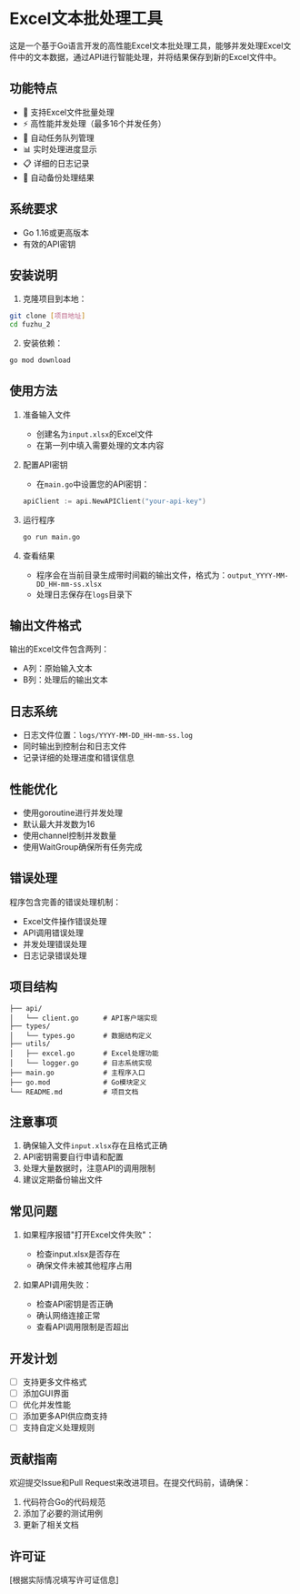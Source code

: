 # Excel文本批处理工具

这是一个基于Go语言开发的高性能Excel文本批处理工具，能够并发处理Excel文件中的文本数据，通过API进行智能处理，并将结果保存到新的Excel文件中。

## 功能特点

- 📝 支持Excel文件批量处理
- ⚡ 高性能并发处理（最多16个并发任务）
- 🔄 自动任务队列管理
- 📊 实时处理进度显示
- 📋 详细的日志记录
- 💾 自动备份处理结果

## 系统要求

- Go 1.16或更高版本
- 有效的API密钥

## 安装说明

1. 克隆项目到本地：
```bash
git clone [项目地址]
cd fuzhu_2
```

2. 安装依赖：
```bash
go mod download
```

## 使用方法

1. 准备输入文件
   - 创建名为`input.xlsx`的Excel文件
   - 在第一列中填入需要处理的文本内容

2. 配置API密钥
   - 在`main.go`中设置您的API密钥：
   ```go
   apiClient := api.NewAPIClient("your-api-key")
   ```

3. 运行程序
   ```bash
   go run main.go
   ```

4. 查看结果
   - 程序会在当前目录生成带时间戳的输出文件，格式为：`output_YYYY-MM-DD_HH-mm-ss.xlsx`
   - 处理日志保存在`logs`目录下

## 输出文件格式

输出的Excel文件包含两列：
- A列：原始输入文本
- B列：处理后的输出文本

## 日志系统

- 日志文件位置：`logs/YYYY-MM-DD_HH-mm-ss.log`
- 同时输出到控制台和日志文件
- 记录详细的处理进度和错误信息

## 性能优化

- 使用goroutine进行并发处理
- 默认最大并发数为16
- 使用channel控制并发数量
- 使用WaitGroup确保所有任务完成

## 错误处理

程序包含完善的错误处理机制：
- Excel文件操作错误处理
- API调用错误处理
- 并发处理错误处理
- 日志记录错误处理

## 项目结构

```
├── api/
│   └── client.go      # API客户端实现
├── types/
│   └── types.go       # 数据结构定义
├── utils/
│   ├── excel.go       # Excel处理功能
│   └── logger.go      # 日志系统实现
├── main.go            # 主程序入口
├── go.mod             # Go模块定义
└── README.md          # 项目文档
```

## 注意事项

1. 确保输入文件`input.xlsx`存在且格式正确
2. API密钥需要自行申请和配置
3. 处理大量数据时，注意API的调用限制
4. 建议定期备份输出文件

## 常见问题

1. 如果程序报错"打开Excel文件失败"：
   - 检查input.xlsx是否存在
   - 确保文件未被其他程序占用

2. 如果API调用失败：
   - 检查API密钥是否正确
   - 确认网络连接正常
   - 查看API调用限制是否超出

## 开发计划

- [ ] 支持更多文件格式
- [ ] 添加GUI界面
- [ ] 优化并发性能
- [ ] 添加更多API供应商支持
- [ ] 支持自定义处理规则

## 贡献指南

欢迎提交Issue和Pull Request来改进项目。在提交代码前，请确保：

1. 代码符合Go的代码规范
2. 添加了必要的测试用例
3. 更新了相关文档

## 许可证

[根据实际情况填写许可证信息]